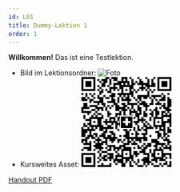 ```yaml
---
id: L01
title: Dummy-Lektion 1
order: 1
---
```


**Willkommen!** Das ist eine Testlektion.

- Bild im Lektionsordner: ![Foto](./foto.png)
- Kursweites Asset: ![QR](../assets/bank_qr.png)

[Handout PDF](/static/docs/grundkurs-2025/G-L01-handout.pdf)
